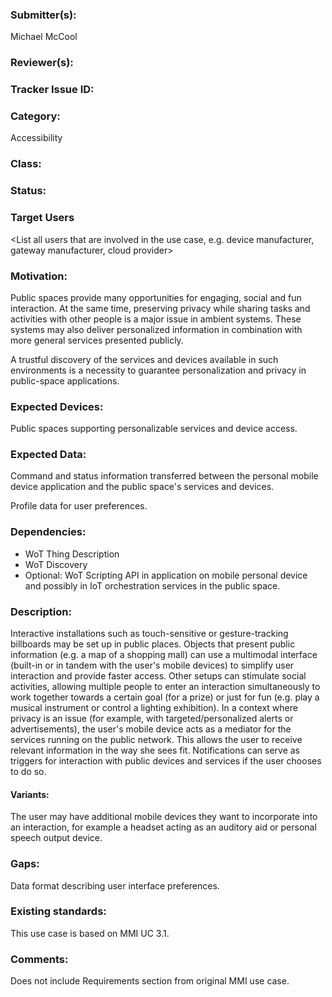 ### Submitter(s): 

Michael McCool

### Reviewer(s):

<Suggest reviewers>

### Tracker Issue ID:

<please leave blank>

### Category:

Accessibility

### Class:

<please leave blank>

### Status:

<please leave blank>

### Target Users

<List all users that are involved in the use case, e.g. device manufacturer, gateway manufacturer, cloud provider>

### Motivation:

Public spaces provide many opportunities for engaging, social and fun interaction.
At the same time,
preserving privacy while sharing tasks and activities with other people is a major issue
in ambient systems.
These systems may also deliver personalized information in combination
with more general services presented publicly.

A trustful discovery of the services and devices available in such environments
is a necessity to guarantee personalization and privacy in public-space applications.

### Expected Devices:

Public spaces supporting personalizable services and device access.

### Expected Data:

Command and status information transferred between the personal mobile device
application and the public space's services and devices.

Profile data for user preferences.

### Dependencies:

- WoT Thing Description
- WoT Discovery
- Optional: WoT Scripting API in application on mobile personal device and possibly
  in IoT orchestration services in the public space.

### Description:

Interactive installations such as touch-sensitive or gesture-tracking billboards
may be set up in public places.
Objects that present public information (e.g. a map of a shopping mall)
can use a multimodal interface (built-in or in tandem with the user's mobile devices)
to simplify user interaction and provide faster access.
Other setups can stimulate social activities,
allowing multiple people to enter an interaction simultaneously to work together
towards a certain goal (for a prize)
or just for fun (e.g. play a musical instrument or control a lighting exhibition).
In a context where privacy is an issue
(for example, with targeted/personalized alerts or advertisements),
the user's mobile device acts as a mediator for the services
running on the public network.
This allows the user to receive relevant information in the way she sees fit.
Notifications can serve as triggers for interaction with public devices and services
if the user chooses to do so.

#### Variants:

The user may have additional mobile devices they want to incorporate into
an interaction, for example a headset acting as an auditory aid or personal speech output
device.

### Gaps:

Data format describing user interface preferences.

### Existing standards:

This use case is based on MMI UC 3.1.

### Comments:

Does not include Requirements section from original MMI use case.
